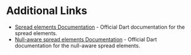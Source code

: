 # Additional Links

- [Spread elements Documentation](https://dart.dev/language/collections#spread-element) - Official Dart documentation for the spread elements.
- [Null-aware spread elements Documentation](https://dart.dev/language/collections#null-spread-element) - Official Dart documentation for the null-aware spread elements.
